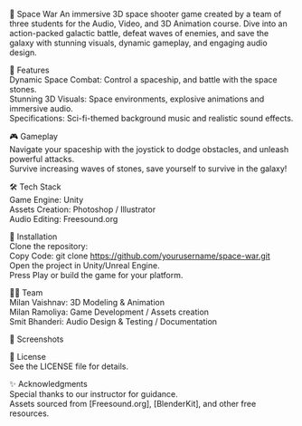 🌌 Space War
An immersive 3D space shooter game created by a team of three students for the Audio, Video, and 3D Animation course. Dive into an action-packed galactic battle, defeat waves of enemies, and save the galaxy with stunning visuals, dynamic gameplay, and engaging audio design.

🚀 Features <br/>
Dynamic Space Combat: Control a spaceship, and battle with the space stones. <br/>
Stunning 3D Visuals: Space environments, explosive animations and immersive audio. <br/>
Specifications: Sci-fi-themed background music and realistic sound effects. <br/>

🎮 Gameplay <br/>
Navigate your spaceship with the joystick to dodge obstacles, and unleash powerful attacks. <br/>
Survive increasing waves of stones, save yourself to survive in the galaxy! <br/>

🛠️ Tech Stack <br/>
Game Engine: Unity <br/>
Assets Creation: Photoshop / Illustrator <br/>
Audio Editing: Freesound.org <br/>

📂 Installation <br/>
Clone the repository: <br/>
Copy Code: git clone https://github.com/yourusername/space-war.git  <br/>
Open the project in Unity/Unreal Engine. <br/>
Press Play or build the game for your platform. <br/>

👩‍💻 Team <br/>
Milan Vaishnav: 3D Modeling & Animation <br/>
Milan Ramoliya: Game Development / Assets creation <br/>
Smit Bhanderi: Audio Design & Testing / Documentation <br/>

📸 Screenshots <br/>

📄 License <br/>
See the LICENSE file for details. <br/>

✨ Acknowledgments <br/>
Special thanks to our instructor for guidance. <br/>
Assets sourced from [Freesound.org], [BlenderKit], and other free resources. <br/>
